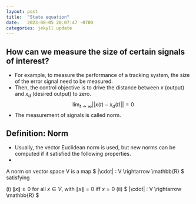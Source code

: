 ```yaml
---
layout: post
title:  "State equation"
date:   2023-08-05 20:07:47 -0700
categories: jekyll update
---
```


## How can we measure the size of certain signals of interest?
- For example, to measure the performance of a tracking system, the size of the error signal need to be measured. 
- Then, the control objective is to drive the distance between $x$ (output) and $x_d$ (desired output) to zero.
$$\lim_{t \rightarrow \infty} ||x(t) - x_d(t)|| = 0$$
- The measurement of signals is called norm.


## Definition: Norm
- Usually, the vector Euclidean norm is used, but new norms can be computed if it satisfied the following properties.
- 
A norm on vector space V is a map $ \|\cdot\| : V \rightarrow \mathbb{R} $ satisfying

(i) $\|x\| \geq 0$ for all $x \in V$, with $\|x\|=0$ iff $x=0$
(ii)  $ \|\cdot\| : V \rightarrow \mathbb{R} $
  
